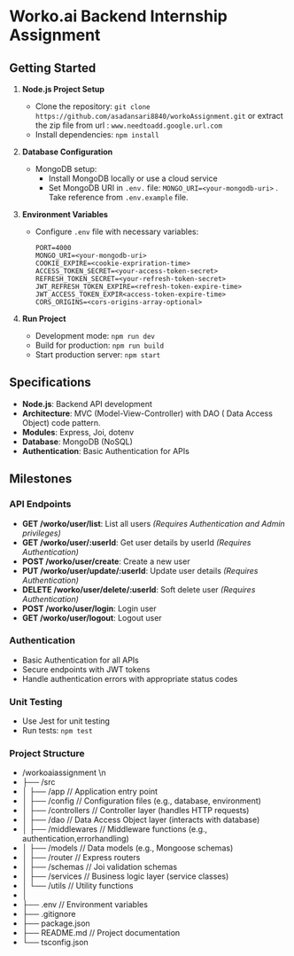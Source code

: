 # Worko.ai Backend Internship Assignment

## Getting Started

1. **Node.js Project Setup**

    - Clone the repository: `git clone https://github.com/asadansari8840/workoAssignment.git` or extract the zip file from url : `www.needtoadd.google.url.com`
    - Install dependencies: `npm install`

2. **Database Configuration**

    - MongoDB setup:
        - Install MongoDB locally or use a cloud service
        - Set MongoDB URI in `.env.` file: `MONGO_URI=<your-mongodb-uri>` . Take reference from `.env.example` file.

3. **Environment Variables**

    - Configure `.env` file with necessary variables:
        ```
        PORT=4000
        MONGO_URI=<your-mongodb-uri>
        COOKIE_EXPIRE=<cookie-expriration-time>
        ACCESS_TOKEN_SECRET=<your-access-token-secret>
        REFRESH_TOKEN_SECRET=<your-refresh-token-secret>
        JWT_REFRESH_TOKEN_EXPIRE=<refresh-token-expire-time>
        JWT_ACCESS_TOKEN_EXPIR<access-token-expire-time>
        CORS_ORIGINS=<cors-origins-array-optional>
        ```

4. **Run Project**
    - Development mode: `npm run dev`
    - Build for production: `npm run build`
    - Start production server: `npm start`

## Specifications

-   **Node.js**: Backend API development
-   **Architecture**: MVC (Model-View-Controller) with DAO ( Data Access Object) code pattern.
-   **Modules**: Express, Joi, dotenv
-   **Database**: MongoDB (NoSQL)
-   **Authentication**: Basic Authentication for APIs

## Milestones

### API Endpoints

- **GET /worko/user/list**: List all users *(Requires Authentication and Admin privileges)*
- **GET /worko/user/:userId**: Get user details by userId *(Requires Authentication)*
- **POST /worko/user/create**: Create a new user
- **PUT /worko/user/update/:userId**: Update user details *(Requires Authentication)*
- **DELETE /worko/user/delete/:userId**: Soft delete user *(Requires Authentication)*
- **POST /worko/user/login**: Login user
- **GET /worko/user/logout**: Logout user


### Authentication

-   Basic Authentication for all APIs
-   Secure endpoints with JWT tokens
-   Handle authentication errors with appropriate status codes

### Unit Testing

-   Use Jest for unit testing
-   Run tests: `npm test`

### Project Structure

- /workoaiassignment \n
- ├── /src
- │ ├── /app // Application entry point
- │ ├── /config // Configuration files (e.g., database, environment)
- │ ├── /controllers // Controller layer (handles HTTP requests)
- │ ├── /dao // Data Access Object layer (interacts with database)
- │ ├── /middlewares // Middleware functions (e.g., authentication,errorhandling)
- │ ├── /models // Data models (e.g., Mongoose schemas)
- │ ├── /router // Express routers
- │ ├── /schemas // Joi validation schemas
- │ ├── /services // Business logic layer (service classes)
- │ └── /utils // Utility functions
- │
- ├── .env // Environment variables
- ├── .gitignore
- ├── package.json
- ├── README.md // Project documentation
- └── tsconfig.json
